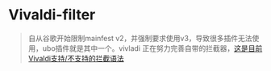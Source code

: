 # Vivaldi-filter

> 自从谷歌开始限制mainfest v2，并强制要求使用v3，导致很多插件无法使用，ubo插件就是其中一个。vivladi 正在努力完善自带的拦截器，[这是目前Vivaldi支持/不支持的拦截语法](https://forum.vivaldi.net/topic/78622/improve-adblock-syntax-security-and-show-invalid-unsupported-filters)

